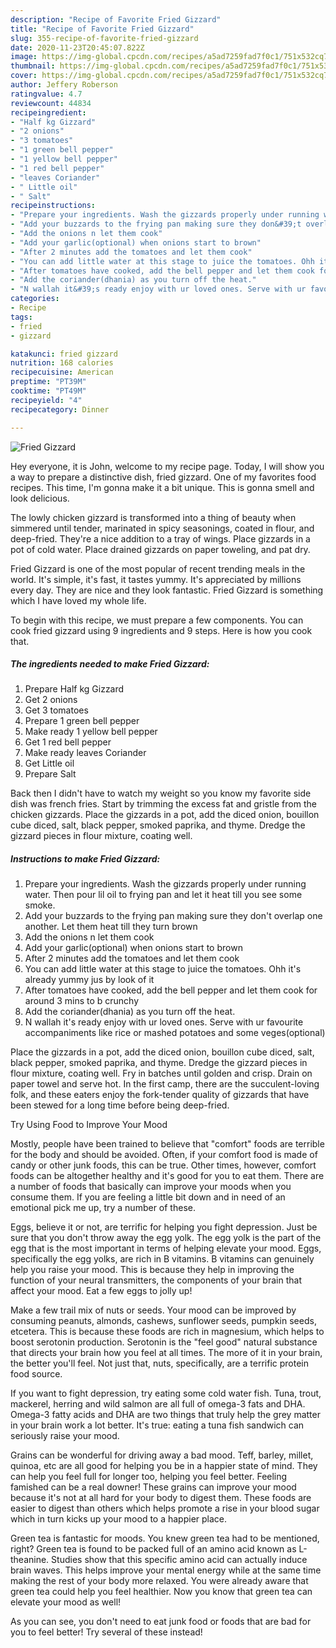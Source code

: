 ```yaml
---
description: "Recipe of Favorite Fried Gizzard"
title: "Recipe of Favorite Fried Gizzard"
slug: 355-recipe-of-favorite-fried-gizzard
date: 2020-11-23T20:45:07.822Z
image: https://img-global.cpcdn.com/recipes/a5ad7259fad7f0c1/751x532cq70/fried-gizzard-recipe-main-photo.jpg
thumbnail: https://img-global.cpcdn.com/recipes/a5ad7259fad7f0c1/751x532cq70/fried-gizzard-recipe-main-photo.jpg
cover: https://img-global.cpcdn.com/recipes/a5ad7259fad7f0c1/751x532cq70/fried-gizzard-recipe-main-photo.jpg
author: Jeffery Roberson
ratingvalue: 4.7
reviewcount: 44834
recipeingredient:
- "Half kg Gizzard"
- "2 onions"
- "3 tomatoes"
- "1 green bell pepper"
- "1 yellow bell pepper"
- "1 red bell pepper"
- "leaves Coriander"
- " Little oil"
- " Salt"
recipeinstructions:
- "Prepare your ingredients. Wash the gizzards properly under running water. Then pour lil oil to frying pan and let it heat till you see some smoke."
- "Add your buzzards to the frying pan making sure they don&#39;t overlap one another. Let them heat till they turn brown"
- "Add the onions n let them cook"
- "Add your garlic(optional) when onions start to brown"
- "After 2 minutes add the tomatoes and let them cook"
- "You can add little water at this stage to juice the tomatoes. Ohh it&#39;s already yummy jus by look of it"
- "After tomatoes have cooked, add the bell pepper and let them cook for around 3 mins to b crunchy"
- "Add the coriander(dhania) as you turn off the heat."
- "N wallah it&#39;s ready enjoy with ur loved ones. Serve with ur favourite accompaniments like rice or mashed potatoes and some veges(optional)"
categories:
- Recipe
tags:
- fried
- gizzard

katakunci: fried gizzard 
nutrition: 168 calories
recipecuisine: American
preptime: "PT39M"
cooktime: "PT49M"
recipeyield: "4"
recipecategory: Dinner

---
```



![Fried Gizzard](https://img-global.cpcdn.com/recipes/a5ad7259fad7f0c1/751x532cq70/fried-gizzard-recipe-main-photo.jpg)

Hey everyone, it is John, welcome to my recipe page. Today, I will show you a way to prepare a distinctive dish, fried gizzard. One of my favorites food recipes. This time, I'm gonna make it a bit unique. This is gonna smell and look delicious.

The lowly chicken gizzard is transformed into a thing of beauty when simmered until tender, marinated in spicy seasonings, coated in flour, and deep-fried. They&#39;re a nice addition to a tray of wings. Place gizzards in a pot of cold water. Place drained gizzards on paper toweling, and pat dry.

Fried Gizzard is one of the most popular of recent trending meals in the world. It's simple, it's fast, it tastes yummy. It's appreciated by millions every day. They are nice and they look fantastic. Fried Gizzard is something which I have loved my whole life.


To begin with this recipe, we must prepare a few components. You can cook fried gizzard using 9 ingredients and 9 steps. Here is how you cook that.

<!--inarticleads1-->

##### The ingredients needed to make Fried Gizzard:

1. Prepare Half kg Gizzard
1. Get 2 onions
1. Get 3 tomatoes
1. Prepare 1 green bell pepper
1. Make ready 1 yellow bell pepper
1. Get 1 red bell pepper
1. Make ready leaves Coriander
1. Get  Little oil
1. Prepare  Salt


Back then I didn&#39;t have to watch my weight so you know my favorite side dish was french fries. Start by trimming the excess fat and gristle from the chicken gizzards. Place the gizzards in a pot, add the diced onion, bouillon cube diced, salt, black pepper, smoked paprika, and thyme. Dredge the gizzard pieces in flour mixture, coating well. 

<!--inarticleads2-->

##### Instructions to make Fried Gizzard:

1. Prepare your ingredients. Wash the gizzards properly under running water. Then pour lil oil to frying pan and let it heat till you see some smoke.
1. Add your buzzards to the frying pan making sure they don&#39;t overlap one another. Let them heat till they turn brown
1. Add the onions n let them cook
1. Add your garlic(optional) when onions start to brown
1. After 2 minutes add the tomatoes and let them cook
1. You can add little water at this stage to juice the tomatoes. Ohh it&#39;s already yummy jus by look of it
1. After tomatoes have cooked, add the bell pepper and let them cook for around 3 mins to b crunchy
1. Add the coriander(dhania) as you turn off the heat.
1. N wallah it&#39;s ready enjoy with ur loved ones. Serve with ur favourite accompaniments like rice or mashed potatoes and some veges(optional)


Place the gizzards in a pot, add the diced onion, bouillon cube diced, salt, black pepper, smoked paprika, and thyme. Dredge the gizzard pieces in flour mixture, coating well. Fry in batches until golden and crisp. Drain on paper towel and serve hot. In the first camp, there are the succulent-loving folk, and these eaters enjoy the fork-tender quality of gizzards that have been stewed for a long time before being deep-fried. 

Try Using Food to Improve Your Mood


Mostly, people have been trained to believe that "comfort" foods are terrible for the body and should be avoided. Often, if your comfort food is made of candy or other junk foods, this can be true. Other times, however, comfort foods can be altogether healthy and it's good for you to eat them. There are a number of foods that basically can improve your moods when you consume them. If you are feeling a little bit down and in need of an emotional pick me up, try a number of these.

Eggs, believe it or not, are terrific for helping you fight depression. Just be sure that you don't throw away the egg yolk. The egg yolk is the part of the egg that is the most important in terms of helping elevate your mood. Eggs, specifically the egg yolks, are rich in B vitamins. B vitamins can genuinely help you raise your mood. This is because they help in improving the function of your neural transmitters, the components of your brain that affect your mood. Eat a few eggs to jolly up!

Make a few trail mix of nuts or seeds. Your mood can be improved by consuming peanuts, almonds, cashews, sunflower seeds, pumpkin seeds, etcetera. This is because these foods are rich in magnesium, which helps to boost serotonin production. Serotonin is the "feel good" natural substance that directs your brain how you feel at all times. The more of it in your brain, the better you'll feel. Not just that, nuts, specifically, are a terrific protein food source.

If you want to fight depression, try eating some cold water fish. Tuna, trout, mackerel, herring and wild salmon are all full of omega-3 fats and DHA. Omega-3 fatty acids and DHA are two things that truly help the grey matter in your brain work a lot better. It's true: eating a tuna fish sandwich can seriously raise your mood. 

Grains can be wonderful for driving away a bad mood. Teff, barley, millet, quinoa, etc are all good for helping you be in a happier state of mind. They can help you feel full for longer too, helping you feel better. Feeling famished can be a real downer! These grains can improve your mood because it's not at all hard for your body to digest them. These foods are easier to digest than others which helps promote a rise in your blood sugar which in turn kicks up your mood to a happier place.

Green tea is fantastic for moods. You knew green tea had to be mentioned, right? Green tea is found to be packed full of an amino acid known as L-theanine. Studies show that this specific amino acid can actually induce brain waves. This helps improve your mental energy while at the same time making the rest of your body more relaxed. You were already aware that green tea could help you feel healthier. Now you know that green tea can elevate your mood as well!

As you can see, you don't need to eat junk food or foods that are bad for you to feel better! Try several of these instead!

